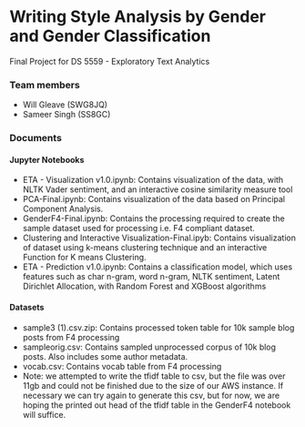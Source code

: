 # Writing Style Analysis by Gender and Gender Classification
Final Project for DS 5559 - Exploratory Text Analytics

### Team members
  - Will Gleave  (SWG8JQ)
  - Sameer Singh  (SS8GC)

### Documents
#### Jupyter Notebooks
  - ETA - Visualization v1.0.ipynb: Contains visualization of the data, with NLTK Vader sentiment, and an interactive cosine similarity measure tool
  - PCA-Final.ipynb: Contains visualization of the data based on Principal Component Analysis.  
  - GenderF4-Final.ipynb: Contains the processing required to create the sample dataset used for processing i.e. F4 compliant dataset. 
  - Clustering and Interactive Visualization-Final.ipyb: Contains visualization of dataset using k-means clustering technique and an interactive Function for K means Clustering.
  - ETA - Prediction v1.0.ipynb: Contains a classification model, which uses features such as char n-gram, word n-gram, NLTK sentiment, Latent Dirichlet Allocation, with Random Forest and XGBoost algorithms 

#### Datasets
  - sample3 (1).csv.zip: Contains processed token table for 10k sample blog posts from F4 processing
  - sampleorig.csv: Contains sampled unprocessed corpus of 10k blog posts.  Also includes some author metadata.
  - vocab.csv: Contains vocab table from F4 processing
  - Note: we attempted to write the tfidf table to csv, but the file was over 11gb and could not be finished due to the size of our AWS instance.  If necessary we can try again to generate this csv, but for now, we are hoping the printed out head of the tfidf table in the GenderF4 notebook will suffice.

